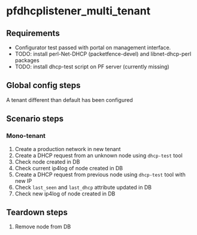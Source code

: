 # pfdhcplistener_multi_tenant

## Requirements
- Configurator test passed with portal on management interface.
- TODO: install perl-Net-DHCP (packetfence-devel) and libnet-dhcp-perl
  packages
- TODO: install dhcp-test script on PF server (currently missing)

## Global config steps
A tenant different than default has been configured

## Scenario steps

### Mono-tenant
1. Create a production network in new tenant
1. Create a DHCP request from an unknown node using `dhcp-test` tool
1. Check node created in DB
1. Check current ip4log of node created in DB
1. Create a DHCP request from previous node using `dhcp-test` tool with new IP
1. Check `last_seen` and `last_dhcp` attribute updated in DB 
1. Check new ip4log of node created in DB

## Teardown steps
1. Remove node from DB
